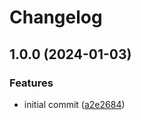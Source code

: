 # Changelog

## 1.0.0 (2024-01-03)


### Features

* initial commit ([a2e2684](https://github.com/flipt-io/setup-action/commit/a2e2684092fb9ee10c61b1979e2aed3bab8c5dc1))
